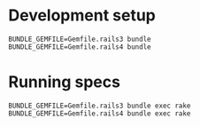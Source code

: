 # Development setup

    BUNDLE_GEMFILE=Gemfile.rails3 bundle
    BUNDLE_GEMFILE=Gemfile.rails4 bundle

# Running specs
  
    BUNDLE_GEMFILE=Gemfile.rails3 bundle exec rake
    BUNDLE_GEMFILE=Gemfile.rails4 bundle exec rake
